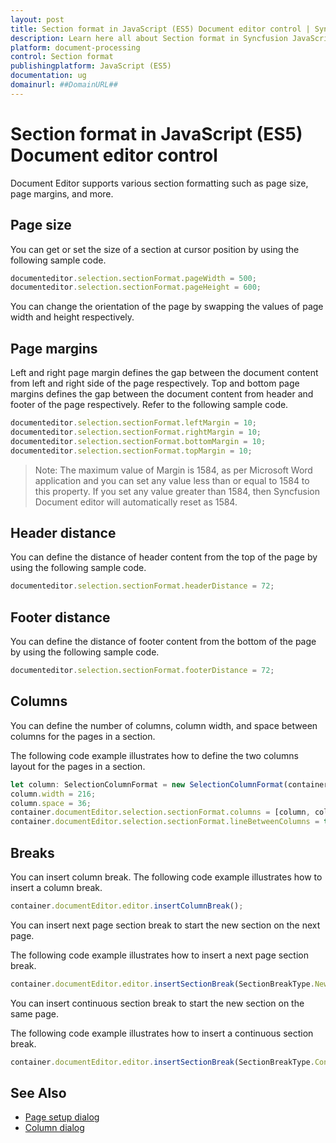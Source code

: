 ```yaml
---
layout: post
title: Section format in JavaScript (ES5) Document editor control | Syncfusion
description: Learn here all about Section format in Syncfusion JavaScript (ES5) Document editor control of Syncfusion Essential JS 2 and more.
platform: document-processing
control: Section format 
publishingplatform: JavaScript (ES5)
documentation: ug
domainurl: ##DomainURL##
---
```


# Section format in JavaScript (ES5) Document editor control

Document Editor supports various section formatting such as page size, page margins, and more.

## Page size

You can get or set the size of a section at cursor position by using the following sample code.

```ts
documenteditor.selection.sectionFormat.pageWidth = 500;
documenteditor.selection.sectionFormat.pageHeight = 600;
```

You can change the orientation of the page by swapping the values of page width and height respectively.

## Page margins

Left and right page margin defines the gap between the document content from left and right side of the page respectively. Top and bottom page margins defines the gap between the document content from header and footer of the page respectively.
Refer to the following sample code.

```ts
documenteditor.selection.sectionFormat.leftMargin = 10;
documenteditor.selection.sectionFormat.rightMargin = 10;
documenteditor.selection.sectionFormat.bottomMargin = 10;
documenteditor.selection.sectionFormat.topMargin = 10;
```

>Note: The maximum value of Margin is 1584, as per Microsoft Word application and you can set any value less than or equal to 1584 to this property. If you set any value greater than 1584, then Syncfusion Document editor will automatically reset as 1584.

## Header distance

You can define the distance of header content from the top of the page by using the following sample code.

```ts
documenteditor.selection.sectionFormat.headerDistance = 72;
```

## Footer distance

You can define the distance of footer content from the bottom of the page by using the following sample code.

```ts
documenteditor.selection.sectionFormat.footerDistance = 72;
```

## Columns

You can define the number of columns, column width, and space between columns for the pages in a section.

The following code example illustrates how to define the two columns layout for the pages in a section.

```ts
let column: SelectionColumnFormat = new SelectionColumnFormat(container.documentEditor.selection);
column.width = 216;
column.space = 36;
container.documentEditor.selection.sectionFormat.columns = [column, column];
container.documentEditor.selection.sectionFormat.lineBetweenColumns = true;
```

## Breaks

You can insert column break. The following code example illustrates how to insert a column break.

```ts
container.documentEditor.editor.insertColumnBreak();
```

You can insert next page section break to start the new section on the next page.

The following code example illustrates how to insert a next page section break.

```ts
container.documentEditor.editor.insertSectionBreak(SectionBreakType.NewPage);
```

You can insert continuous section break to start the new section on the same page.

The following code example illustrates how to insert a continuous section break.

```ts
container.documentEditor.editor.insertSectionBreak(SectionBreakType.Continuous);
```

## See Also

* [Page setup dialog](./dialog#page-setup-dialog)
* [Column dialog](./dialog#column-dialog)
